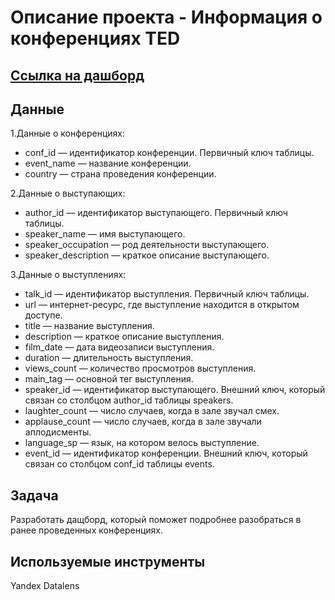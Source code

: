 # Описание проекта  - Информация о конференциях TED

## [Ссылка на дашборд](https://datalens.yandex/zb4jh8hts5ism)

## Данные
1.Данные о конференциях:

  - conf_id — идентификатор конференции. Первичный ключ таблицы.
  - event_name — название конференции.
  - country — страна проведения конференции.

2.Данные о выступающих:

  - author_id — идентификатор выступающего. Первичный ключ таблицы.
  - speaker_name — имя выступающего.
  - speaker_occupation — род деятельности выступающего.
  - speaker_description — краткое описание выступающего.

3.Данные о выступлениях:

  - talk_id — идентификатор выступления. Первичный ключ таблицы.
  - url — интернет-ресурс, где выступление находится в открытом доступе.
  - title — название выступления.
  - description — краткое описание выступления.
  - film_date — дата видеозаписи выступления.
  - duration — длительность выступления.
  - views_count — количество просмотров выступления.
  - main_tag — основной тег выступления.
  - speaker_id — идентификатор выступающего. Внешний ключ, который связан со столбцом author_id таблицы speakers.
  - laughter_count — число случаев, когда в зале звучал смех.
  - applause_count — число случаев, когда в зале звучали аплодисменты.
  - language_sp — язык, на котором велось выступление.
  - event_id — идентификатор конференции. Внешний ключ, который связан со столбцом conf_id таблицы events.


## Задача
Разработать дащборд, который поможет подробнее разобраться в ранее проведенных конференциях.
## Используемые инструменты
Yandex Datalens
